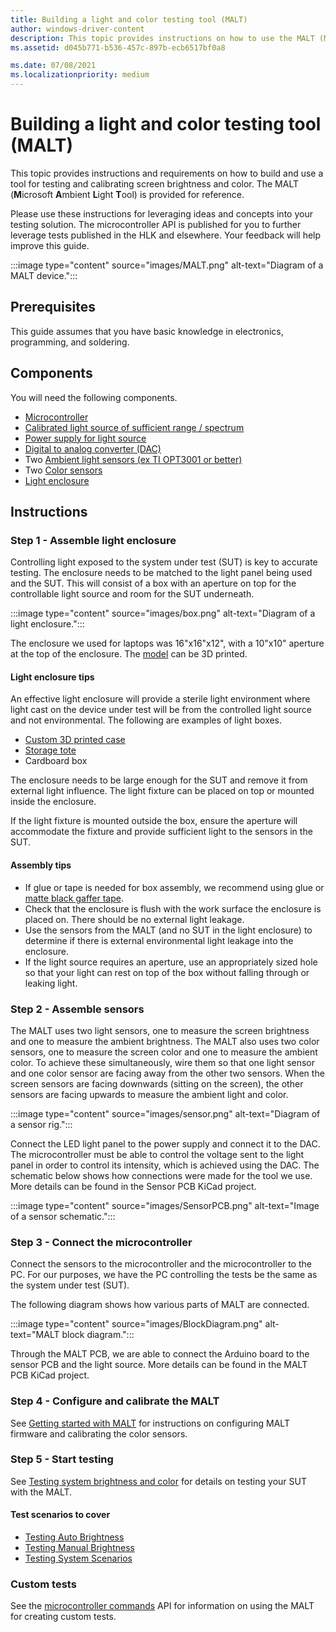```yaml
---
title: Building a light and color testing tool (MALT)
author: windows-driver-content
description: This topic provides instructions on how to use the MALT (Microsoft Ambient Light Tool) as a light and color testing solution.
ms.assetid: d045b771-b536-457c-897b-ecb6517bf0a8

ms.date: 07/08/2021
ms.localizationpriority: medium
---
```


# Building a light and color testing tool (MALT)

This topic provides instructions and requirements on how to build and use a tool for testing and calibrating screen brightness and color. The MALT (**M**icrosoft **A**mbient **L**ight **T**ool) is provided for reference.

Please use these instructions for leveraging ideas and concepts into your testing solution. The microcontroller API is published for you to further leverage tests published in the HLK and elsewhere. Your feedback will help improve this guide.

:::image type="content" source="images/MALT.png" alt-text="Diagram of a MALT device.":::

## Prerequisites

This guide assumes that you have basic knowledge in electronics, programming, and soldering.

## Components

You will need the following components.

- [Microcontroller](https://store.arduino.cc/mega-2560-r3)
- [Calibrated light source of sufficient range / spectrum](https://www.superbrightleds.com/moreinfo/led-panel-light/square-12v-led-panel-light-fixture-1ft-x-1ft-35w/2184/)
- [Power supply for light source](https://www.superbrightleds.com/moreinfo/led-panel-light/square-12v-led-panel-light-fixture-1ft-x-1ft-35w/2184/#tab/PowerSupplies/subtab/powersupply)
- [Digital to analog converter (DAC)](https://www.microchip.com/wwwproducts/en/MCP4821)
- Two [Ambient light sensors (ex TI OPT3001 or better)](https://www.ti.com/product/OPT3001)
- Two [Color sensors](https://www.digikey.com/product-detail/en/ams/AS73211-AQFT/AS73211-AQFT-ND/7802175)
- [Light enclosure](#step-1---assemble-light-enclosure)

## Instructions

### Step 1 - Assemble light enclosure

Controlling light exposed to the system under test (SUT) is key to accurate testing. The enclosure needs to be matched to the light panel being used and the SUT. This will consist of a box with an aperture on top for the controllable light source and room for the SUT underneath.

:::image type="content" source="images/box.png" alt-text="Diagram of a light enclosure.":::

The enclosure we used for laptops was 16"x16"x12", with a 10"x10" aperture at the top of the enclosure.  The [model](https://github.com/Microsoft/busiotools/tree/master/sensors/Tools/MALT/Schematics/enclosure) can be 3D printed.

#### Light enclosure tips

An effective light enclosure will provide a sterile light environment where light cast on the device under test will be from the controlled light source and not environmental. The following are examples of light boxes.

- [Custom 3D printed case](https://github.com/Microsoft/busiotools/tree/master/sensors/Tools/MALT/Schematics/enclosure)
- [Storage tote](https://www.sterilite.com/SelectProduct.html?id=955&ProductCategory=182&section=1)
- Cardboard box

The enclosure needs to be large enough for the SUT and remove it from external light influence. The light fixture can be placed on top or mounted inside the enclosure.

If the light fixture is mounted outside the box, ensure the aperture will accommodate the fixture and provide sufficient light to the sensors in the SUT.

#### Assembly tips

- If glue or tape is needed for box assembly, we recommend using glue or [matte black gaffer tape](https://en.wikipedia.org/wiki/Gaffer_tape).
- Check that the enclosure is flush with the work surface the enclosure is placed on. There should be no external light leakage.
- Use the sensors from the MALT (and no SUT in the light enclosure) to determine if there is external environmental light leakage into the enclosure.
- If the light source requires an aperture, use an appropriately sized hole so that your light can rest on top of the box without falling through or leaking light.

### Step 2 - Assemble sensors

The MALT uses two light sensors, one to measure the screen brightness and one to measure the ambient brightness. The MALT also uses two color sensors, one to measure the screen color and one to measure the ambient color. To achieve these simultaneously, wire them so that one light sensor and one color sensor are facing away from the other two sensors. When the screen sensors are facing downwards (sitting on the screen), the other sensors are facing upwards to measure the ambient light and color.

:::image type="content" source="images/sensor.png" alt-text="Diagram of a sensor rig.":::

Connect the LED light panel to the power supply and connect it to the DAC. The microcontroller must be able to control the voltage sent to the light panel in order to control its intensity, which is achieved using the DAC. The schematic below shows how connections were made for the tool we use. More details can be found in the Sensor PCB KiCad project.

:::image type="content" source="images/SensorPCB.png" alt-text="Image of a sensor schematic.":::

### Step 3 - Connect the microcontroller

Connect the sensors to the microcontroller and the microcontroller to the PC. For our purposes, we have the PC controlling the tests be the same as the system under test (SUT).

The following diagram shows how various parts of MALT are connected.

:::image type="content" source="images/BlockDiagram.png" alt-text="MALT block diagram.":::

Through the MALT PCB, we are able to connect the Arduino board to the sensor PCB and the light source. More details can be found in the MALT PCB KiCad project.

### Step 4 - Configure and calibrate the MALT

See [Getting started with MALT](testing-MALT-getting-started.md) for instructions on configuring MALT firmware and calibrating the color sensors.

### Step 5 - Start testing

See [Testing system brightness and color](testing-MALT-system-brightness-and-color.md) for details on testing your SUT with the MALT.

#### Test scenarios to cover

- [Testing Auto Brightness](testing-MALT-auto-brightness.md)
- [Testing Manual Brightness](testing-MALT-manual-brightness.md)
- [Testing System Scenarios](testing-MALT-system-scenarios.md)

### Custom tests

See the [microcontroller commands](testing-MALT-microcontroller-commands.md) API for information on using the MALT for creating custom tests.
